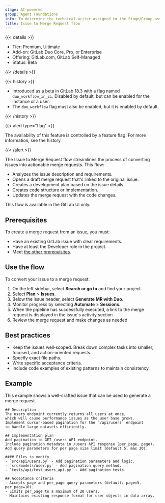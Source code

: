 ```yaml
---
stage: AI-powered
group: Agent Foundations
info: To determine the technical writer assigned to the Stage/Group associated with this page, see https://handbook.gitlab.com/handbook/product/ux/technical-writing/#assignments
title: Issue to Merge Request flow
---
```


{{< details >}}

- Tier: Premium, Ultimate
- Add-on: GitLab Duo Core, Pro, or Enterprise
- Offering: GitLab.com, GitLab Self-Managed
- Status: Beta

{{< /details >}}

{{< history >}}

- Introduced as [a beta](../../../policy/development_stages_support.md) in GitLab 18.3 [with a flag](../../../administration/feature_flags/_index.md) named `duo_workflow_in_ci`. Disabled by default, but can be enabled for the instance or a user.
- The `duo_workflow` flag must also be enabled, but it is enabled by default.

{{< /history >}}

{{< alert type="flag" >}}

The availability of this feature is controlled by a feature flag.
For more information, see the history.

{{< /alert >}}

The Issue to Merge Request flow streamlines the process of converting issues into actionable merge requests. This flow:

- Analyzes the issue description and requirements.
- Opens a draft merge request that's linked to the original issue.
- Creates a development plan based on the issue details.
- Creates code structure or implementation.
- Updates the merge request with the code changes.

This flow is available in the GitLab UI only.

## Prerequisites

To create a merge request from an issue, you must:

- Have an existing GitLab issue with clear requirements.
- Have at least the Developer role in the project.
- Meet [the other prerequisites](../../duo_agent_platform/_index.md#prerequisites).

## Use the flow

To convert your issue to a merge request:

1. On the left sidebar, select **Search or go to** and find your project.
1. Select **Plan** > **Issues**.
1. Below the issue header, select **Generate MR with Duo**.
1. Monitor progress by selecting **Automate** > **Sessions**.
1. When the pipeline has successfully executed, a link to the merge request
   is displayed in the issue's activity section.
1. Review the merge request and make changes as needed.

## Best practices

- Keep the issues well-scoped. Break down complex tasks into smaller, focused, and action-oriented requests.
- Specify exact file paths.
- Write specific acceptance criteria.
- Include code examples of existing patterns to maintain consistency.

## Example

This example shows a well-crafted issue that can be used to generate a merge request.

```plaintext
## Description
The users endpoint currently returns all users at once,
which will cause performance issues as the user base grows.
Implement cursor-based pagination for the `/api/users` endpoint
to handle large datasets efficiently.

## Implementation plan
Add pagination to GET /users API endpoint.
Include pagination metadata in /users API response (per_page, page).
Add query parameters for per page size limit (default 5, max 20).

#### Files to modify
- `src/api/users.py` - Add pagination parameters and logic.
- `src/models/user.py` - Add pagination query method.
- `tests/api/test_users_api.py` - Add pagination tests.

## Acceptance criteria
- Accepts page and per_page query parameters (default: page=5, per_page=10).
- Limits per_page to a maximum of 20 users.
- Maintains existing response format for user objects in data array.
```
